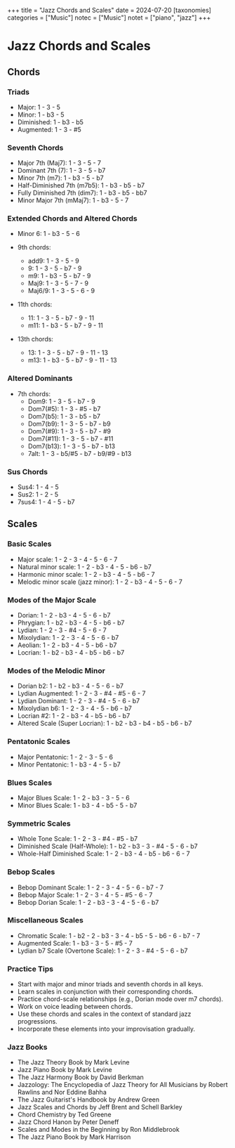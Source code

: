 +++
title = "Jazz Chords and Scales"
date = 2024-07-20
[taxonomies]
categories = ["Music"]
notec = ["Music"]
notet = ["piano", "jazz"]
+++

# Jazz Chords and Scales

## Chords

### Triads
- Major: 1 - 3 - 5
- Minor: 1 - b3 - 5
- Diminished: 1 - b3 - b5
- Augmented: 1 - 3 - #5

### Seventh Chords
- Major 7th (Maj7): 1 - 3 - 5 - 7
- Dominant 7th (7): 1 - 3 - 5 - b7
- Minor 7th (m7): 1 - b3 - 5 - b7
- Half-Diminished 7th (m7b5): 1 - b3 - b5 - b7
- Fully Diminished 7th (dim7): 1 - b3 - b5 - bb7
- Minor Major 7th (mMaj7): 1 - b3 - 5 - 7

### Extended Chords and Altered Chords

- Minor 6: 1 - b3 - 5 - 6
- 9th chords: 
  - add9: 1 - 3 - 5 - 9
  - 9: 1 - 3 - 5 - b7 - 9
  - m9: 1 - b3 - 5 - b7 - 9
  - Maj9: 1 - 3 - 5 - 7 - 9
  - Maj6/9: 1 - 3 - 5 - 6 - 9
  
- 11th chords: 
  - 11: 1 - 3 - 5 - b7 - 9 - 11
  - m11: 1 - b3 - 5 - b7 - 9 - 11
- 13th chords: 
  - 13: 1 - 3 - 5 - b7 - 9 - 11 - 13
  - m13: 1 - b3 - 5 - b7 - 9 - 11 - 13

### Altered Dominants
- 7th chords:
  - Dom9: 1 - 3 - 5 - b7 - 9
  - Dom7(#5): 1 - 3 - #5 - b7
  - Dom7(b5): 1 - 3 - b5 - b7
  - Dom7(b9): 1 - 3 - 5 - b7 - b9
  - Dom7(#9): 1 - 3 - 5 - b7 - #9
  - Dom7(#11): 1 - 3 - 5 - b7 - #11
  - Dom7(b13): 1 - 3 - 5 - b7 - b13
  - 7alt: 1 - 3 - b5/#5 - b7 - b9/#9 - b13

### Sus Chords
- Sus4: 1 - 4 - 5
- Sus2: 1 - 2 - 5
- 7sus4: 1 - 4 - 5 - b7

## Scales

### Basic Scales
- Major scale: 1 - 2 - 3 - 4 - 5 - 6 - 7
- Natural minor scale: 1 - 2 - b3 - 4 - 5 - b6 - b7
- Harmonic minor scale: 1 - 2 - b3 - 4 - 5 - b6 - 7
- Melodic minor scale (jazz minor): 1 - 2 - b3 - 4 - 5 - 6 - 7

### Modes of the Major Scale
- Dorian: 1 - 2 - b3 - 4 - 5 - 6 - b7
- Phrygian: 1 - b2 - b3 - 4 - 5 - b6 - b7
- Lydian: 1 - 2 - 3 - #4 - 5 - 6 - 7
- Mixolydian: 1 - 2 - 3 - 4 - 5 - 6 - b7
- Aeolian: 1 - 2 - b3 - 4 - 5 - b6 - b7
- Locrian: 1 - b2 - b3 - 4 - b5 - b6 - b7

### Modes of the Melodic Minor
- Dorian b2: 1 - b2 - b3 - 4 - 5 - 6 - b7
- Lydian Augmented: 1 - 2 - 3 - #4 - #5 - 6 - 7
- Lydian Dominant: 1 - 2 - 3 - #4 - 5 - 6 - b7
- Mixolydian b6: 1 - 2 - 3 - 4 - 5 - b6 - b7
- Locrian #2: 1 - 2 - b3 - 4 - b5 - b6 - b7
- Altered Scale (Super Locrian): 1 - b2 - b3 - b4 - b5 - b6 - b7

### Pentatonic Scales
- Major Pentatonic: 1 - 2 - 3 - 5 - 6
- Minor Pentatonic: 1 - b3 - 4 - 5 - b7

### Blues Scales
- Major Blues Scale: 1 - 2 - b3 - 3 - 5 - 6
- Minor Blues Scale: 1 - b3 - 4 - b5 - 5 - b7

### Symmetric Scales
- Whole Tone Scale: 1 - 2 - 3 - #4 - #5 - b7
- Diminished Scale (Half-Whole): 1 - b2 - b3 - 3 - #4 - 5 - 6 - b7
- Whole-Half Diminished Scale: 1 - 2 - b3 - 4 - b5 - b6 - 6 - 7

### Bebop Scales
- Bebop Dominant Scale: 1 - 2 - 3 - 4 - 5 - 6 - b7 - 7
- Bebop Major Scale: 1 - 2 - 3 - 4 - 5 - #5 - 6 - 7
- Bebop Dorian Scale: 1 - 2 - b3 - 3 - 4 - 5 - 6 - b7

### Miscellaneous Scales
- Chromatic Scale: 1 - b2 - 2 - b3 - 3 - 4 - b5 - 5 - b6 - 6 - b7 - 7
- Augmented Scale: 1 - b3 - 3 - 5 - #5 - 7
- Lydian b7 Scale (Overtone Scale): 1 - 2 - 3 - #4 - 5 - 6 - b7


### Practice Tips

- Start with major and minor triads and seventh chords in all keys.
- Learn scales in conjunction with their corresponding chords.
- Practice chord-scale relationships (e.g., Dorian mode over m7 chords).
- Work on voice leading between chords.
- Use these chords and scales in the context of standard jazz progressions.
- Incorporate these elements into your improvisation gradually.



### Jazz Books

- The Jazz Theory Book by Mark Levine
- Jazz Piano Book by Mark Levine
- The Jazz Harmony Book by David Berkman
- Jazzology: The Encyclopedia of Jazz Theory for All Musicians by Robert Rawlins and Nor Eddine Bahha
- The Jazz Guitarist's Handbook by Andrew Green
- Jazz Scales and Chords by Jeff Brent and Schell Barkley
- Chord Chemistry by Ted Greene
- Jazz Chord Hanon by Peter Deneff
- Scales and Modes in the Beginning by Ron Middlebrook
- The Jazz Piano Book by Mark Harrison